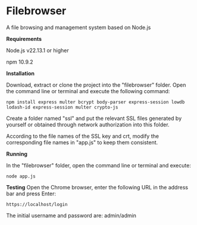 # Filebrowser

A file browsing and management system based on Node.js

**Requirements**

Node.js v22.13.1 or higher

npm 10.9.2

**Installation**

Download, extract or clone the project into the "filebrowser" folder. Open the command line or terminal and execute the following command:
```
npm install express multer bcrypt body-parser express-session lowdb lodash-id express-session multer crypto-js
```

Create a folder named "ssl" and put the relevant SSL files generated by yourself or obtained through network authorization into this folder.

According to the file names of the SSL key and crt, modify the corresponding file names in "app.js" to keep them consistent.

**Running**

In the "filebrowser" folder, open the command line or terminal and execute:
```
node app.js
```
**Testing**
Open the Chrome browser, enter the following URL in the address bar and press Enter:
```
https://localhost/login
```
The initial username and password are: admin/admin

